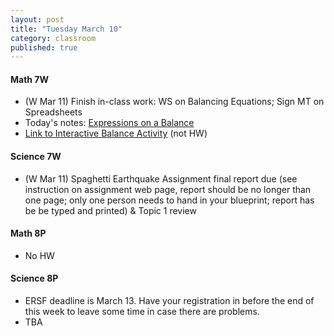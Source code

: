 ```yaml
---
layout: post
title: "Tuesday March 10"
category: classroom
published: true
---
```

#### Math 7W
* (W Mar 11) Finish in-class work: WS on Balancing Equations; Sign MT on Spreadsheets
* Today's notes: <a href="https://www.dropbox.com/s/ba7ef4fhyel8ovx/Expressions%20on%20a%20Balance.pdf?dl=0">Expressions on a Balance</a>
* <a href="http://www.mathplayground.com/AlgebraEquations.html">Link to Interactive Balance Activity</a> (not HW)

#### Science 7W
* (W Mar 11) Spaghetti Earthquake Assignment final report due (see instruction on assignment web page, report should be no longer than one page; only one person needs to hand in your blueprint; report has be be typed and printed) & Topic 1 review

#### Math 8P
* No HW

#### Science 8P
* ERSF deadline is March 13. Have your registration in before the end of this week to leave some time in case there are problems.
* TBA
